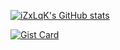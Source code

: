 [![iZxLqK's GitHub stats](https://github-readme-stats.vercel.app/api?username=iZxLqK&show_icons=true&theme=onedark)](https://github.com/anuraghazra/github-readme-stats)


[![Gist Card](https://github-readme-stats.vercel.app/api/gist?id=bbfce31e0217a3689c8d961a356cb10d)]([https://gist.github.com/Yizack/bbfce31e0217a3689c8d961a356cb10d/](https://github.com/iZxLqK/pathfindersorg)https://github.com/iZxLqK/pathfindersorg)
